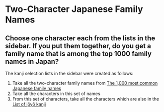 # Two-Character Japanese Family Names
## Choose one character each from the lists in the sidebar. If you put them together, do you get a family name that is among the top 1000 family names in Japan? 

The kanji selection lists in the sidebar were created as follows:
1. Take all the two-character family names from [The 1,000 most common Japanese family names](https://jref.com/articles/common-japanese-surnames.213/)
2. Take all the characters in this set of names
3. From this set of characters, take all the characters which are also in the [List of jōyō kanji](https://en.wikipedia.org/wiki/List_of_j%C5%8Dy%C5%8D_kanji)


